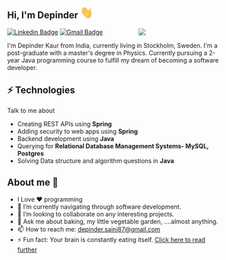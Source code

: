 <h2> Hi, I'm Depinder <img src="https://raw.githubusercontent.com/ABSphreak/ABSphreak/master/gifs/Hi.gif" width="30px"> </h2>

<img align='right' src='https://user-images.githubusercontent.com/5713670/87202985-820dcb80-c2b6-11ea-9f56-7ec461c497c3.gif' width='200"'>

[![Linkedin Badge](https://img.shields.io/badge/-depinderkaur-blue?style=flat-square&logo=Linkedin&logoColor=white&link=https://www.linkedin.com/in/depinderkaur/)](https://www.linkedin.com/in/depinderkaur/) 
[![Gmail Badge](https://img.shields.io/badge/-depinder.saini87@gmail.com-c14438?style=flat-square&logo=Gmail&logoColor=white&link=mailto:depinder.saini87@gmail.com)](mailto:depinder.saini87@gmail.com)

I'm Depinder Kaur from India, currently living in Stockholm, Sweden. I'm a post-graduate with a master's degree in Physics. Currently pursuing a 2-year Java programming course to fulfill my dream of becoming a software developer. 

## ⚡ Technologies
Talk to me about
- Creating REST APIs using **Spring**
- Adding security to web apps using **Spring**
- Backend development using **Java**
- Querying for **Relational Database Management Systems- MySQL, Postgres**
- Solving Data structure and algorithm questions in **Java**

## About me 🤔
- I Love ❤️ programming
- 🌱 I’m currently navigating through software development.
- 👯 I’m looking to collaborate on any interesting projects.
- 💬 Ask me about baking, my little vegetable garden, ....almost anything.
- 📫 How to reach me: depinder.saini87@gmail.com
- ⚡ Fun fact: Your brain is constantly eating itself.  [Click here to read further](https://www.google.com/search?q=phagocytosis&rlz=1C1JJTC_enSE1012SE1012&oq=phagocytosis&gs_lcrp=EgZjaHJvbWUyBggAEEUYOdIBCDE3MTJqMGo3qAIAsAIA&sourceid=chrome&ie=UTF-8)
